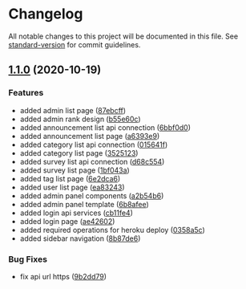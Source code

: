 # Changelog

All notable changes to this project will be documented in this file. See [standard-version](https://github.com/conventional-changelog/standard-version) for commit guidelines.

## [1.1.0](https://github.com/AyberkCakar/Dailyathon-Web/compare/v1.0.0...v1.1.0) (2020-10-19)


### Features

* added admin list page ([87ebcff](https://github.com/AyberkCakar/Dailyathon-Web/commit/87ebcff0ca3cf1f317348cd35ea488d7deec4d27))
* added admin rank design ([b55e60c](https://github.com/AyberkCakar/Dailyathon-Web/commit/b55e60ce9f1570fe5d9f5c41648ca34322b9b8cc))
* added announcement list api connection ([6bbf0d0](https://github.com/AyberkCakar/Dailyathon-Web/commit/6bbf0d02d066a0f2ec1727512d0dc08bdd3fd208))
* added announcement list page ([a6393e9](https://github.com/AyberkCakar/Dailyathon-Web/commit/a6393e9036b32228c81a9c8a4ca8bdc9e5ee814d))
* added category list api connection ([015641f](https://github.com/AyberkCakar/Dailyathon-Web/commit/015641f930a22c760d478b3a6b5e3d99f254e8a9))
* added category list page ([3525123](https://github.com/AyberkCakar/Dailyathon-Web/commit/352512333fd8a7c1c63a7c7ba3181464e910dd85))
* added survey list api connection ([d68c554](https://github.com/AyberkCakar/Dailyathon-Web/commit/d68c55437e80f03e2e5c98b2a8aa5ceb5cd3f4b0))
* added survey list page ([1bf043a](https://github.com/AyberkCakar/Dailyathon-Web/commit/1bf043aae71a745da5952a742aa4164b0bd618c8))
* added tag list page ([6e2dca6](https://github.com/AyberkCakar/Dailyathon-Web/commit/6e2dca623a0fec28c1a9029d6ee23b8144e37cf8))
* added user list page ([ea83243](https://github.com/AyberkCakar/Dailyathon-Web/commit/ea83243f53a618eb6e780fc1b0550b5877b7a715))
* added admin panel components ([a2b54b6](https://github.com/AyberkCakar/Dailyathon-Web/commit/a2b54b6af5c76b9881ac25f9c2b687852d0b49ab))
* added admin panel template ([6b8afee](https://github.com/AyberkCakar/Dailyathon-Web/commit/6b8afee87618d1ba705b018fdf360c88eb816c47))
* added login api services ([cb11fe4](https://github.com/AyberkCakar/Dailyathon-Web/commit/cb11fe44d5421b188190731dfe7fbec3950d256b))
* added login page ([ae42602](https://github.com/AyberkCakar/Dailyathon-Web/commit/ae426023c433ed5cee42b56167c5fab4600eb317))
* added required operations for heroku deploy ([0358a5c](https://github.com/AyberkCakar/Dailyathon-Web/commit/0358a5c6868069394c702fff78b3c2527127fd87))
* added sidebar navigation ([8b87de6](https://github.com/AyberkCakar/Dailyathon-Web/commit/8b87de6ad4839f8436c715f059137e14c60765eb))

### Bug Fixes

* fix api url https ([9b2dd79](https://github.com/AyberkCakar/Dailyathon-Web/commit/9b2dd79f36f0bc9ed1d91822b7181a0342d34e64))